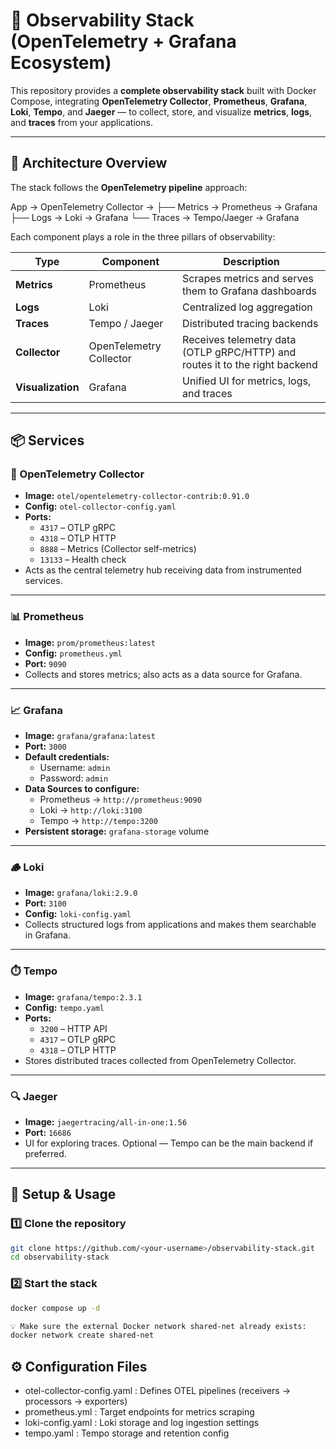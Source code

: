 # 🧩 Observability Stack (OpenTelemetry + Grafana Ecosystem)

This repository provides a **complete observability stack** built with Docker Compose, integrating **OpenTelemetry Collector**, **Prometheus**, **Grafana**, **Loki**, **Tempo**, and **Jaeger** — to collect, store, and visualize **metrics**, **logs**, and **traces** from your applications.

---

## 🧱 Architecture Overview

The stack follows the **OpenTelemetry pipeline** approach:

App → OpenTelemetry Collector →
├── Metrics → Prometheus → Grafana
├── Logs → Loki → Grafana
└── Traces → Tempo/Jaeger → Grafana


Each component plays a role in the three pillars of observability:

| Type | Component | Description |
|------|------------|-------------|
| **Metrics** | Prometheus | Scrapes metrics and serves them to Grafana dashboards |
| **Logs** | Loki | Centralized log aggregation |
| **Traces** | Tempo / Jaeger | Distributed tracing backends |
| **Collector** | OpenTelemetry Collector | Receives telemetry data (OTLP gRPC/HTTP) and routes it to the right backend |
| **Visualization** | Grafana | Unified UI for metrics, logs, and traces |

---

## 📦 Services

### 🧭 OpenTelemetry Collector
- **Image:** `otel/opentelemetry-collector-contrib:0.91.0`  
- **Config:** `otel-collector-config.yaml`  
- **Ports:**
  - `4317` – OTLP gRPC  
  - `4318` – OTLP HTTP  
  - `8888` – Metrics (Collector self-metrics)  
  - `13133` – Health check  
- Acts as the central telemetry hub receiving data from instrumented services.

---

### 📊 Prometheus
- **Image:** `prom/prometheus:latest`  
- **Config:** `prometheus.yml`  
- **Port:** `9090`  
- Collects and stores metrics; also acts as a data source for Grafana.

---

### 📈 Grafana
- **Image:** `grafana/grafana:latest`  
- **Port:** `3000`  
- **Default credentials:**
  - Username: `admin`
  - Password: `admin`
- **Data Sources to configure:**
  - Prometheus → `http://prometheus:9090`
  - Loki → `http://loki:3100`
  - Tempo → `http://tempo:3200`
- **Persistent storage:** `grafana-storage` volume

---

### 🪵 Loki
- **Image:** `grafana/loki:2.9.0`  
- **Port:** `3100`  
- **Config:** `loki-config.yaml`  
- Collects structured logs from applications and makes them searchable in Grafana.

---

### ⏱️ Tempo
- **Image:** `grafana/tempo:2.3.1`  
- **Config:** `tempo.yaml`  
- **Ports:**
  - `3200` – HTTP API  
  - `4317` – OTLP gRPC  
  - `4318` – OTLP HTTP  
- Stores distributed traces collected from OpenTelemetry Collector.

---

### 🔍 Jaeger
- **Image:** `jaegertracing/all-in-one:1.56`  
- **Port:** `16686`  
- UI for exploring traces. Optional — Tempo can be the main backend if preferred.

---

## 🧰 Setup & Usage

### 1️⃣ Clone the repository
```bash
git clone https://github.com/<your-username>/observability-stack.git
cd observability-stack
```

### 2️⃣ Start the stack
```bash
docker compose up -d

💡 Make sure the external Docker network shared-net already exists:
docker network create shared-net
```
## ⚙️ Configuration Files
- otel-collector-config.yaml	: Defines OTEL pipelines (receivers → processors → exporters)
- prometheus.yml	: Target endpoints for metrics scraping
- loki-config.yaml	: Loki storage and log ingestion settings
- tempo.yaml	: Tempo storage and retention config

